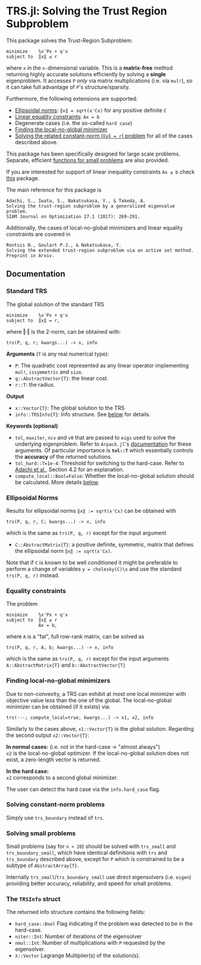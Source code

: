 # TRS.jl: Solving the Trust Region Subproblem

This package solves the Trust-Region Subproblem:
```
minimize    ½x'Px + q'x
subject to  ‖x‖ ≤ r
```
where `x` in the `n-`dimensional variable. This is a **matrix-free** method returning highly accurate solutions efficiently by solving a **single** eigenproblem. It accesses `P` *only* via matrix multiplications (i.e. via `mul!`), so it can take full advantage of `P`'s structure/sparsity.

Furthermore, the following extensions are supported:
* [Ellipsoidal norms](#ellipsoidal-norms): `‖x‖ = sqrt(x'Cx)` for any positive definite `C`
* [Linear equality constraints](#equality-constraints): `Ax = b`
* Degenerate cases (i.e. the so-called `hard case`)
* [Finding the local-no-global minimizer](#finding-local-no-global-minimizers)
* [Solving the related constant-norm (`‖x‖ = r`) problem](#solving-constant-norm-problems) for all of the cases described above.

This package has been specifically designed for large scale problems. Separate, efficient [functions for small problems](#solving-small-problems) are also provided.

If you are interested for support of linear inequality constraints `Ax ≤ b` check [this](https://no-link-yet.com) package.

The main reference for this package is
```
Adachi, S., Iwata, S., Nakatsukasa, Y., & Takeda, A.
Solving the trust-region subproblem by a generalized eigenvalue problem.
SIAM Journal on Optimization 27.1 (2017): 269-291.
```
Additionally, the cases of local-no-global minimizers and linear equality constraints are covered in
```
Rontsis N., Goulart P.J., & Nakatsukasa, Y.
Solving the extended trust-region subproblem via an active set method.
Preprint in Arxiv.
```

## Documentation
### Standard TRS
The global solution of the standard TRS
```
minimize    ½x'Px + q'x
subject to  ‖x‖ = r,
```
where ‖·‖ is the 2-norm, can be obtained with:
```
trs(P, q, r; kwargs...) -> x, info
```
**Arguments** (`T` is any real numerical type):
* `P`: The quadratic cost represented as any linear operator implementing `mul!`, `issymmetric` and `size`.
* `q::AbstractVector{T}`: the linear cost.
* `r::T`: the radius.

**Output**
* `x::Vector{T}`: The global solution to the TRS
* `info::TRSInfo{T}`: Info structure. See [below](#the-trsinfo-struct) for details.

**Keywords (optional)**
* `tol`, `maxiter`, `ncv` and `v0` that are passed to `eigs` used to solve the underlying eigenproblem. Refer to `Arpack.jl`'s [documentation](https://julialinearalgebra.github.io/Arpack.jl/stable/) for these arguments. Of particular importance is **`tol::T`** which essentially controls the **accuracy** of the returned solutions.
* `tol_hard::T=1e-4`: Threshold for switching to the hard-case. Refer to [Adachi et al.](https://epubs.siam.org/doi/pdf/10.1137/16M1058200), Section 4.2 for an explanation.
* `compute_local::Bool=False`: Whether the local-no-global solution should be calculated. More details [below](#finding-local-no-global-minimizers).

### Ellipsoidal Norms
Results for ellipsoidal norms `‖x‖ := sqrt(x'Cx)` can be obtained with
```
trs(P, q, r, C; kwargs...) -> x, info
```
which is the same as `trs(P, q, r)` except for the input argument
* `C::AbstractMatrix{T}`: a positive definite, symmetric, matrix that defines the ellipsoidal norm `‖x‖ := sqrt(x'Cx)`.

Note that if `C` is known to be well conditioned it might be preferable to perform a change of variables `y = cholesky(C)\x` and use the standard `trs(P, q, r)` instead.

### Equality constraints
The problem
```
minimize    ½x'Px + q'x
subject to  ‖x‖ ≤ r
            Ax = b,
```
where `A` is a "fat", full row-rank matrix, can be solved as
```
trs(P, q, r, A, b; kwargs...) -> x, info
```
which is the same as `trs(P, q, r)` except for the input arguments `A::AbstractMatrix{T}` and `b::AbstractVector{T}`

### Finding local-no-global minimizers
Due to non-convexity, a TRS can exhibit at most one local minimizer with objective value less than the one of the global. The local-no-global minimizer can be obtained (if it exists) via:
```
trs(···; compute_local=true, kwargs...) -> x1, x2, info
```
Similarly to the cases above, `x1::Vector{T}` is the global solution. Regarding the second output `x2::Vector{T}`:

**In normal cases:** (i.e. not in the hard-case -> "almost always")  
`x2` is the local-no-global optimizer. If the local-no-global solution does not exist, a zero-length vector is returned.

**In the hard case:**  
`x2` corresponds to a second global minimizer.

The user can detect the hard case via the `info.hard_case` flag.


### Solving constant-norm problems
Simply use `trs_boundary` instead of `trs`.

### Solving small problems
Small problems (say for `n < 20`) should be solved with `trs_small` and `trs_boundary_small`, which have identical definitions with `trs` and `trs_boundary` described above, except for `P` which is constrained to be a subtype of `AbstractArray{T}`.

Internally `trs_small`/`trs_boundary_small` use direct eigensolvers (i.e. `eigen`) providing better accuracy, reliability, and speed for small problems.

### The `TRSInfo` struct
The returned info structure contains the following fields:
* `hard_case::Bool` Flag indicating if the problem was detected to be in the hard-case.
* `niter::Int`:  Number of iterations of the eigensolver
* `nmul::Int`:   Number of multiplications with `P` requested by the eigensolver.
* `λ::Vector` Lagrange Multiplier(s) of the solution(s).